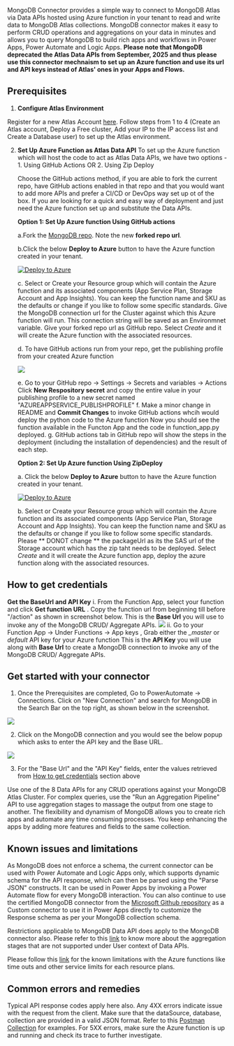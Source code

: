 MongoDB Connector provides a simple way to connect to MongoDB Atlas via Data APIs hosted using Azure function in your tenant to read and write data to MongoDB Atlas collections. MongoDB connector makes it easy to perform CRUD operations and aggregations on your data in minutes and allows you to query MongoDB to build rich apps and workflows in Power Apps, Power Automate and Logic Apps. 
**Please note that MongoDB deprecated the Atlas Data APIs from September, 2025 and thus please use this connector mechnaism to set up an Azure function and use its url and API keys instead of Atlas' ones in your Apps and Flows.**

## Prerequisites

1. **Configure Atlas Environment**

Register for a new Atlas Account [here](https://www.mongodb.com/docs/atlas/tutorial/create-atlas-account/#register-a-new-service-account). Follow steps from 1 to 4 (Create an Atlas account, Deploy a Free cluster, Add your IP to the IP access list and Create a Database user) to set up the Atlas environment.

2. **Set Up Azure Function as Atlas Data API**
    To set up the Azure function which will host the code to act as Atlas Data APIs, we have two options - 1. Using GitHub Actions OR 2. Using Zip Deploy

    Choose the GitHub actions method, if you are able to fork the current repo, have GitHub actions enabled in that repo and that you would want to add more APIs and prefer a CI/CD or DevOps way set up ot of the box.
    If you are looking for a quick and easy way of deployment and just need the Azure function set up and substitute the Data APIs.

    **Option 1: Set Up Azure function Using GitHub actions**
   
   a.Fork the [MongoDB repo](https://github.com/mongodb-partners/MongoDB_DataAPI_Azure). Note the new **forked repo url**.

   b.Click the below **Deploy to Azure** button to have the Azure function created in your tenant.

   [![Deploy to Azure](https://aka.ms/deploytoazurebutton)](https://portal.azure.com/#create/Microsoft.Template/uri/https%3A%2F%2Fraw.githubusercontent.com%2Fmongodb-partners%2FMongoDB_DataAPI_Azure%2Frefs%2Fheads%2Fmain%2FARM_template.json)

   c. Select or Create your Resource group which will contain the Azure function and its associated components (App Service Plan, Storage Account and App Insights). You can keep the function name and SKU as the defaults or change if you like to follow some specific standards.
   Give the MongoDB connection url for the Cluster against which this Azure function will run. This connection string will be saved as an Environmnet variable.
   Give your forked repo url as GitHub repo. Select *Create* and it will create the Azure function with the associated resources.
        
   d.  To have GitHub actions run from your repo, get the publishing profile from your created Azure function
        
   ![](images/GetPublishProfile.png)

   e.   Go to your GitHub repo -> Settings -> Secrets and variables -> Actions
             Click **New Respository secret** and copy the entire value in your publishing profile to a new secret named "AZUREAPPSERVICE_PUBLISHPROFILE"
   f.  Make a minor change in README and **Commit Changes** to invoke GitHub actions whcih would deploy the python code to the Azure function
             Now you should see the function available in the Functon App and the code in function_app.py deployed.
   g. GitHub actions tab in GitHub repo will show the steps in the deployment (including the installation of dependencies) and the result of each step.

    **Option 2: Set Up Azure function Using ZipDeploy**
   
   a.  Click the below **Deploy to Azure** button to have the Azure function created in your tenant.

   [![Deploy to Azure](https://aka.ms/deploytoazurebutton)](https://portal.azure.com/#create/Microsoft.Template/uri/https%3A%2F%2Fraw.githubusercontent.com%2Fmongodb-partners%2FMongoDB_DataAPI_Azure%2Frefs%2Fheads%2Fmain%2FARM_template_zipdeploy.json)

   b. Select or Create your Resource group which will contain the Azure function and its associated components (App Service Plan, Storage Account and App Insights). You can keep the function name and SKU as the defaults or change if you like to follow some specific standards. Please ** DONOT change ** the packageUrl as its the SAS url of the Storage account which has the zip taht needs to be deployed. Select *Create* and it will create the Azure function app, deploy the azure function along with the associated resources.


## How to get credentials

**Get the BaseUrl and API Key**
    i. From the Function App, select your function and click **Get function URL** . Copy the function url from beginning till before "/action" as shown in screenshot below. This is the **Base Url** you will use to invoke any of the MongoDB CRUD/ Aggregate APIs.
    ![](images/GetFunctionUrl.png)
    ii. Go to your Function App -> Under Functions -> App keys , Grab either the *_master* or *default* API key for your Azure function
    This is the **API Key** you will use along with **Base Url** to create a MongoDB connection to invoke any of the MongoDB CRUD/ Aggregate APIs.

## Get started with your connector

1. Once the Prerequisites are completed, Go to PowerAutomate -> Connections. Click on "New Connection" and search for MongoDB in the Search Bar on the top right, as shown below in the screenshot.

![](images/MongoDBPremiumConnector.png)

2. Click on the MongoDB connection and you would see the below popup which asks to enter the API key and the Base URL.

![](images/MongoDBConnection.png)

3. For the "Base Url" and the "API Key" fields, enter the values retrieved from  [How to get credentials](#how-to-get-credentials) section above


Use one of the 8 Data APIs for any CRUD operations against your MongoDB Atlas Cluster. For complex queries, use the "Run an Aggregation Pipeline" API to use aggregation stages to massage the output from one stage to another. The flexibility and dynamism of MongoDB allows you to create rich apps and automate any time consuming processes. You keep enhancing the apps by adding more features and fields to the same collection.


## Known issues and limitations

As MongoDB does not enforce a schema, the current connector can be used with Power Automate and Logic Apps only, which supports dynamic schema for the API response, which can then be parsed using the "Parse JSON" constructs. It can be used in Power Apps by invoking a Power Automate flow for every MongoDB interaction. You can also continue to use the certified MongoDB connector from the [Microsoft Github repository](https://github.com/microsoft/PowerPlatformConnectors/tree/dev/certified-connectors/MongoDB) as a Custom connector to use it in Power Apps directly to customize the Response schema as per your MongoDB collection schema.

Restrictions applicable to MongoDB Data API does apply to the MongoDB connector also. Please refer to this [link](https://www.mongodb.com/docs/atlas/app-services/mongodb/crud-and-aggregation-apis/#aggregation-pipeline-stage-availability) to know more about the aggregation stages that are not supported under User context of Data APIs.


Please follow this [link](https://learn.microsoft.com/en-us/azure/azure-functions/functions-scale) for the known limitations with the Azure functions like time outs and other service limits for each resource plans.

## Common errors and remedies

Typical API response codes apply here also. Any 4XX errors indicate issue with the request from the client. Make sure that the dataSource, database, collection are provided in a valid JSON format. Refer to this [Postman Collection](https://grey-desert-5714.postman.co/workspace/My-Workspace~4b24f70a-aab6-4eb2-8bea-362ddc3a10c0/collection/5631262-a038ba24-f185-4671-acf2-530b3a3ddb55?action=share&source=copy-link&creator=5631262) for examples. For 5XX errors, make sure the Azure function is up and running and check its trace to further investigate.
